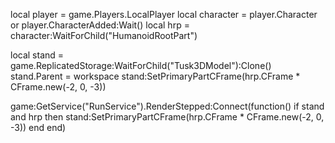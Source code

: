 local player = game.Players.LocalPlayer
local character = player.Character or player.CharacterAdded:Wait()
local hrp = character:WaitForChild("HumanoidRootPart")

local stand = game.ReplicatedStorage:WaitForChild("Tusk3DModel"):Clone()
stand.Parent = workspace
stand:SetPrimaryPartCFrame(hrp.CFrame * CFrame.new(-2, 0, -3))

game:GetService("RunService").RenderStepped:Connect(function()
    if stand and hrp then
        stand:SetPrimaryPartCFrame(hrp.CFrame * CFrame.new(-2, 0, -3))
    end
end)
